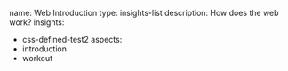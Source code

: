 name: Web Introduction
type: insights-list
description: How does the web work?
insights:
  - css-defined-test2
aspects:
  - introduction
  - workout
 
